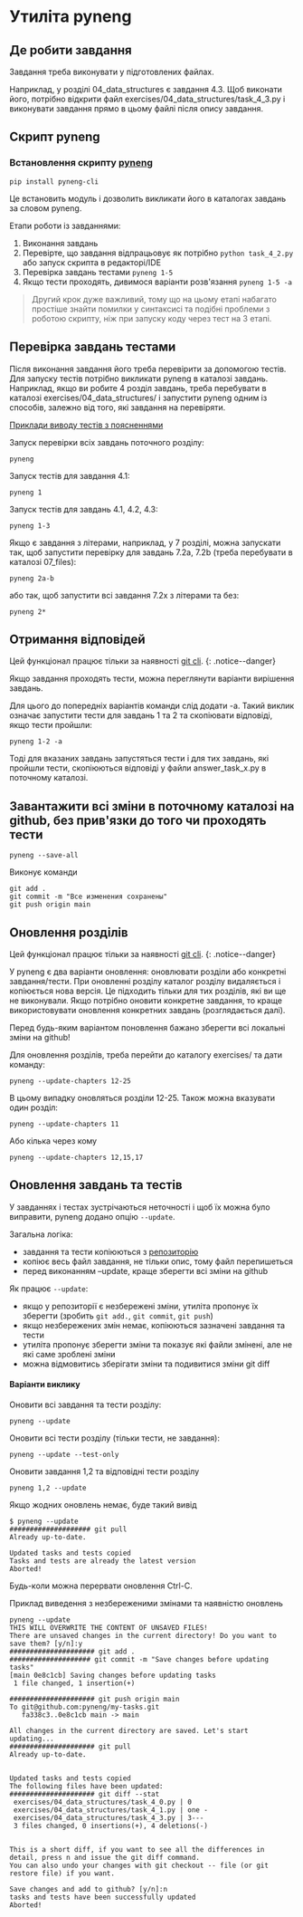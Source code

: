 # Утиліта pyneng

## Де робити завдання

Завдання треба виконувати у підготовлених файлах.

Наприклад, у розділі 04_data_structures є завдання 4.3. Щоб виконати його,
потрібно відкрити файл exercises/04_data_structures/task_4_3.py і виконувати
завдання прямо в цьому файлі після опису завдання.


## Скрипт pyneng


### Встановлення скрипту [pyneng](https://github.com/natenka/pyneng-cli)

```
pip install pyneng-cli
```

Це встановить модуль і дозволить викликати його в каталогах завдань за словом pyneng.

Етапи роботи із завданнями:

1. Виконання завдань
2. Перевірте, що завдання відпрацьовує як потрібно ``python task_4_2.py`` або запуск скрипта в редакторі/IDE
3. Перевірка завдань тестами ``pyneng 1-5``
4. Якщо тести проходять, дивимося варіанти розв'язання ``pyneng 1-5 -a``


> Другий крок дуже важливий, тому що на цьому етапі набагато простіше знайти
> помилки у синтаксисі та подібні проблеми з роботою скрипту, ніж при запуску
> коду через тест на 3 етапі.


## Перевірка завдань тестами

Після виконання завдання його треба перевірити за допомогою тестів. Для запуску
тестів потрібно викликати pyneng в каталозі завдань. Наприклад, якщо ви робите
4 розділ завдань, треба перебувати в каталозі exercises/04_data_structures/ і
запустити pyneng одним із способів, залежно від того, які завдання на
перевіряти.


[Приклади виводу тестів з поясненнями](/tasks/pyneng-output)

Запуск перевірки всіх завдань поточного розділу:

```
pyneng
```

Запуск тестів для завдання 4.1:

```
pyneng 1
```

Запуск тестів для завдань 4.1, 4.2, 4.3:

```
pyneng 1-3
```

Якщо є завдання з літерами, наприклад, у 7 розділі, можна запускати так, щоб
запустити перевірку для завдань 7.2a, 7.2b (треба перебувати в каталозі
07_files):

```
pyneng 2a-b
```

або так, щоб запустити всі завдання 7.2x з літерами та без:

```
pyneng 2*
```


## Отримання відповідей

Цей функціонал працює тільки за наявності [git cli](https://git-scm.com/book/uk/v2/%D0%92%D1%81%D1%82%D1%83%D0%BF-%D0%86%D0%BD%D1%81%D1%82%D0%B0%D0%BB%D1%8F%D1%86%D1%96%D1%8F-Git).
{: .notice--danger}

Якщо завдання проходять тести, можна переглянути варіанти вирішення завдань.

Для цього до попередніх варіантів команди слід додати -a. Такий виклик означає
запустити тести для завдань 1 та 2 та скопіювати відповіді, якщо тести пройшли:

```
pyneng 1-2 -a
```

Тоді для вказаних завдань запустяться тести і для тих завдань, які пройшли
тести, скопіюються відповіді у файли answer_task_x.py в поточному каталозі.


## Завантажити всі зміни в поточному каталозі на github, без прив'язки до того чи проходять тести

```
pyneng --save-all
```

Виконує команди

```
git add .
git commit -m "Все изменения сохранены"
git push origin main
```

## Оновлення розділів


Цей функціонал працює тільки за наявності [git cli](https://git-scm.com/book/uk/v2/%D0%92%D1%81%D1%82%D1%83%D0%BF-%D0%86%D0%BD%D1%81%D1%82%D0%B0%D0%BB%D1%8F%D1%86%D1%96%D1%8F-Git).
{: .notice--danger}

У pyneng є два варіанти оновлення: оновлювати розділи або конкретні
завдання/тести. При оновленні розділу каталог розділу видаляється і копіюється
нова версія. Це підходить тільки для тих розділів, які ви ще не виконували.
Якщо потрібно оновити конкретне завдання, то краще використовувати оновлення
конкретних завдань (розглядається далі).

Перед будь-яким варіантом поновлення бажано зберегти всі локальні зміни на
github!

Для оновлення розділів, треба перейти до каталогу exercises/ та дати команду:

```
pyneng --update-chapters 12-25
```

В цьому випадку оновляться розділи 12-25. Також можна вказувати один розділ:

```
pyneng --update-chapters 11
```

Або кілька через кому

```
pyneng --update-chapters 12,15,17
```

## Оновлення завдань та тестів

У завданнях і тестах зустрічаються неточності і щоб їх можна було виправити,
pyneng додано опцію ``--update``.


Загальна логіка:

* завдання та тести копіюються з [репозиторію](https://github.com/natenka/pynenguk-tasks)
* копіює весь файл завдання, не тільки опис, тому файл перепишеться
* перед виконанням –update, краще зберегти всі зміни на github


Як працює ``--update``:

* якщо у репозиторії є незбережені зміни, утиліта пропонує їх зберегти (зробить ``git add.``, ``git commit``, ``git push``)
* якщо незбережених змін немає, копіюються зазначені завдання та тести
* утиліта пропонує зберегти зміни та показує які файли змінені, але не які саме зроблені зміни
* можна відмовитись зберігати зміни та подивитися зміни git diff


#### Варіанти виклику

Оновити всі завдання та тести розділу:

```
pyneng --update
```

Оновити всі тести розділу (тільки тести, не завдання):

```
pyneng --update --test-only
```

Оновити завдання 1,2 та відповідні тести розділу

```
pyneng 1,2 --update
```

Якщо жодних оновлень немає, буде такий вивід

```
$ pyneng --update
#################### git pull
Already up-to-date.

Updated tasks and tests copied
Tasks and tests are already the latest version
Aborted!
```

Будь-коли можна перервати оновлення Ctrl-C.

Приклад виведення з незбереженими змінами та наявністю оновлень
```
pyneng --update
THIS WILL OVERWRITE THE CONTENT OF UNSAVED FILES!
There are unsaved changes in the current directory! Do you want to save them? [y/n]:y
##################### git add .
#################### git commit -m "Save changes before updating tasks"
[main 0e8c1cb] Saving changes before updating tasks
 1 file changed, 1 insertion(+)

##################### git push origin main
To git@github.com:pyneng/my-tasks.git
   fa338c3..0e8c1cb main -> main

All changes in the current directory are saved. Let's start updating...
##################### git pull
Already up-to-date.


Updated tasks and tests copied
The following files have been updated:
##################### git diff --stat
 exercises/04_data_structures/task_4_0.py | 0
 exercises/04_data_structures/task_4_1.py | one -
 exercises/04_data_structures/task_4_3.py | 3---
 3 files changed, 0 insertions(+), 4 deletions(-)


This is a short diff, if you want to see all the differences in detail, press n and issue the git diff command.
You can also undo your changes with git checkout -- file (or git restore file) if you want.

Save changes and add to github? [y/n]:n
tasks and tests have been successfully updated
Aborted!
```

